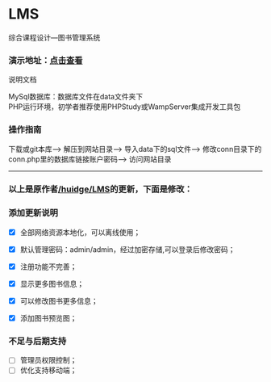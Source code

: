 # LMS
综合课程设计—图书管理系统

### 演示地址：<a href="http://lib.guozhihui.top">点击查看</a>

说明文档

MySql数据库：数据库文件在data文件夹下  
PHP运行环境，初学者推荐使用PHPStudy或WampServer集成开发工具包


### 操作指南
下载或git本库——>
解压到网站目录——>
导入data下的sql文件——>
修改conn目录下的conn.php里的数据库链接账户密码——>
访问网站目录

----
### 以上是原作者<a href="https://github.com/huidge/LMS">/huidge/LMS</a>的更新，下面是修改：

### 添加更新说明

- [x] 全部网络资源本地化，可以离线使用；
- [x] 默认管理密码：admin/admin，经过加密存储,可以登录后修改密码；
- [x] 注册功能不完善；
- [x] 显示更多图书信息；
- [x] 可以修改图书更多信息；
- [x] 添加图书预览图；


### 不足与后期支持
- [ ] 管理员权限控制；
- [ ] 优化支持移动端；
